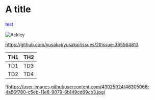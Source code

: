 # A title

<html>
<body>
<p style="color:blue; line-height:1.5;">test</p>
  
![Ackley](https://user-images.githubusercontent.com/43025024/45472247-9cd09100-b76e-11e8-9e97-4fbfc95269df.png)

https://github.com/yusakaj/yusakaj/issues/2#issue-365564813

| TH1 | TH2 |
----|---- 
| TD1 | TD3 |
| TD2 | TD4 |

!(https://user-images.githubusercontent.com/43025024/46305066-4a56f780-c5eb-11e8-9079-6b149cd69cb3.jpg)
